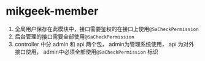 # mikgeek-member

1. 全局用户保存在此模块中，接口需要鉴权的在接口上使用`@SaCheckPermission`
2. 后台管理的接口需要全部使用`@SaCheckPermission`
3. controller 中分 admin 和 api 两个包， admin为管理系统使用， api 为对外接口使用， admin中必须全部使用`@SaCheckPermission`
   标识